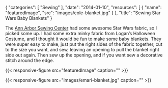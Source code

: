 
{
  "categories": [
    "Sewing"
  ],
  "date": "2014-01-10",
  "resources": [
    {
      "name": "featuredImage",
      "src": "images/cole-blanket.jpg"
    }
  ],
  "title": "Sewing Star Wars Baby Blankets"
}

The [Ann Arbor Sewing Center](http://www.annarborsewing.com/) had some awesome Star Wars fabric, so
I picked some up. I had some extra minky fabric from Logan’s Halloween Costume, and I thought it
would be fun to make some baby blankets. They were super easy to make, just put the right sides of
the fabric together, cut to the size you want, and sew, leaving an opening to pull the blanket right
side out again. Then sew up the opening, and if you want sew a decorative stitch around the edge.

{{< responsive-figure src="featuredImage" caption="" >}}

{{< responsive-figure src="images/emari-blanket.jpg" caption="" >}}

